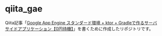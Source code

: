 # qiita_gae

Qiita記事「[Google App Engine スタンダード環境 + ktor + Gradleで作るサーバサイドアプリケーション【0円待機】](https://qiita.com/tfandkusu/items/5bee0e6eec035a74620b)」を書くために作成したリポジトリです。

